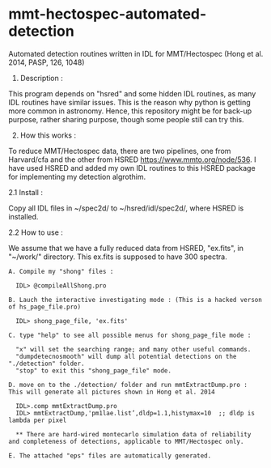 # mmt-hectospec-automated-detection
Automated detection routines written in IDL for MMT/Hectospec (Hong et al. 2014, PASP, 126, 1048)


1. Description : 

  This program depends on "hsred" and some hidden IDL routines, as many IDL routines have similar issues. This is the reason why python is getting more common in astronomy. Hence, this repository might be for back-up purpose, rather sharing purpose, though some people still can try this. 

2. How this works : 

  To reduce MMT/Hectospec data, there are two pipelines, one from Harvard/cfa and the other from HSRED https://www.mmto.org/node/536. I have used HSRED and added my own IDL routines to this HSRED package for implementing my detection algrothim.   
  
  2.1 Install : 
  
  Copy all IDL files in ~/spec2d/ to ~/hsred/idl/spec2d/, where HSRED is installed.
  
  2.2 How to use : 
  
  We assume that we have a fully reduced data from HSRED, "ex.fits", in "~/work/" directory. This ex.fits is supposed to have 300 spectra.
 
    A. Compile my "shong" files : 
    
      IDL> @compileAllShong.pro

    B. Lauch the interactive investigating mode : (This is a hacked verson of hs_page_file.pro) 
      
      IDL> shong_page_file, 'ex.fits' 
      
    C. type "help" to see all possible menus for shong_page_file mode :
    
      "x" will set the searching range; and many other useful commands. 
      "dumpdetecnosmooth" will dump all potential detections on the "./detection" folder. 
      "stop" to exit this "shong_page_file" mode. 
      
    D. move on to the ./detection/ folder and run mmtExtractDump.pro : This will generate all pictures shown in Hong et al. 2014
    
      IDL>.comp mmtExtractDump.pro
      IDL> mmtExtractDump,'pm1lae.list’,dldp=1.1,histymax=10  ;; dldp is lambda per pixel
      
      ** There are hard-wired montecarlo simulation data of reliability and completeness of detections, applicable to MMT/Hectospec only. 

    E. The attached "eps" files are automatically generated. 

